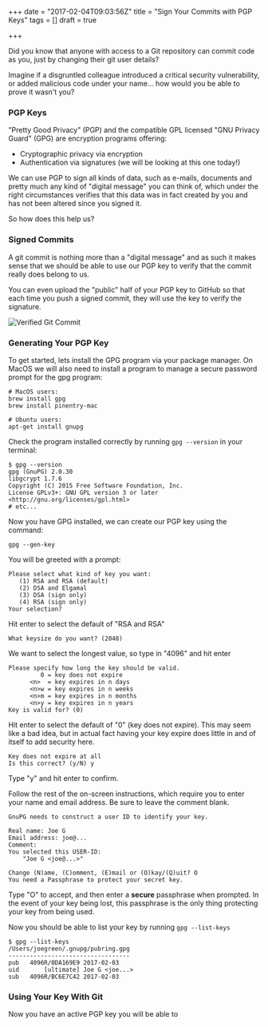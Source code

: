 +++
date = "2017-02-04T09:03:56Z"
title = "Sign Your Commits with PGP Keys"
tags = []
draft = true

+++

Did you know that anyone with access to a Git repository can commit code as you, just by changing their git user details?

Imagine if a disgruntled colleague introduced a critical security vulnerability, or added malicious code under your name... how would you be able to prove it wasn't you?

<!-- more -->

### PGP Keys

"Pretty Good Privacy" (PGP) and the compatible GPL licensed "GNU Privacy Guard" (GPG) are encryption programs
offering:

 * Cryptographic privacy via encryption
 * Authentication via signatures (we will be looking at this one today!)

We can use PGP to sign all kinds of data, such as e-mails, documents and pretty much any kind of "digital message"
you can think of, which under the right circumstances verifies that this data was in fact created by you and has
not been altered since you signed it.

So how does this help us?

### Signed Commits

A git commit is nothing more than a "digital message" and as such it makes sense that we should be able to use our
PGP key to verify that the commit really does belong to us.

You can even upload the "public" half of your PGP key to GitHub so that each time you push a signed commit, they will
use the key to verify the signature.

![Verified Git Commit](/images/sign-commits-with-pgp/verified-commit-github.png)

### Generating Your PGP Key

To get started, lets install the GPG program via your package manager. On MacOS we will also need to install a program
to manage a secure password prompt for the gpg program:

    # MacOS users:
    brew install gpg
    brew install pinentry-mac

    # Ubuntu users:
    apt-get install gnupg

Check the program installed correctly by running `gpg --version` in your terminal:

~~~
$ gpg --version
gpg (GnuPG) 2.0.30
libgcrypt 1.7.6
Copyright (C) 2015 Free Software Foundation, Inc.
License GPLv3+: GNU GPL version 3 or later <http://gnu.org/licenses/gpl.html>
# etc...
~~~

Now you have GPG installed, we can create our PGP key using the command:

    gpg --gen-key

You will be greeted with a prompt:

~~~
Please select what kind of key you want:
   (1) RSA and RSA (default)
   (2) DSA and Elgamal
   (3) DSA (sign only)
   (4) RSA (sign only)
Your selection?
~~~
Hit enter to select the default of "RSA and RSA"

~~~
What keysize do you want? (2048)
~~~
We want to select the longest value, so type in "4096" and hit enter

~~~
Please specify how long the key should be valid.
         0 = key does not expire
      <n>  = key expires in n days
      <n>w = key expires in n weeks
      <n>m = key expires in n months
      <n>y = key expires in n years
Key is valid for? (0)
~~~
Hit enter to select the default of "0" (key does not expire). This may seem like a bad idea, but in actual fact having
your key expire does little in and of itself to add security here.

~~~
Key does not expire at all
Is this correct? (y/N) y
~~~
Type "y" and hit enter to confirm.

Follow the rest of the on-screen instructions, which require you to enter your name and email address.
Be sure to leave the comment blank.

~~~
GnuPG needs to construct a user ID to identify your key.

Real name: Joe G
Email address: joe@...
Comment:
You selected this USER-ID:
    "Joe G <joe@...>"

Change (N)ame, (C)omment, (E)mail or (O)kay/(Q)uit? O
You need a Passphrase to protect your secret key.
~~~

Type "O" to accept, and then enter a **secure** passphrase when prompted. In the event of your key being lost, this
passphrase is the only thing protecting your key from being used.

Now you should be able to list your key by running `gpg --list-keys`

~~~
$ gpg --list-keys
/Users/joegreen/.gnupg/pubring.gpg
----------------------------------
pub   4096R/0DA169E9 2017-02-03
uid       [ultimate] Joe G <joe...>
sub   4096R/BC6E7C42 2017-02-03
~~~

### Using Your Key With Git

Now you have an active PGP key you will be able to
